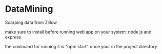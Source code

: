 # DataMining
Scarping data from Zillow

make sure to install before running web app on your system: node js and express

the command for running it is "npm start" once your in the project directory
